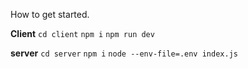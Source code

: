 How to get started.

**Client**
`cd client`
`npm i`
`npm run dev`

**server**
`cd server`
`npm i`
`node --env-file=.env index.js`
